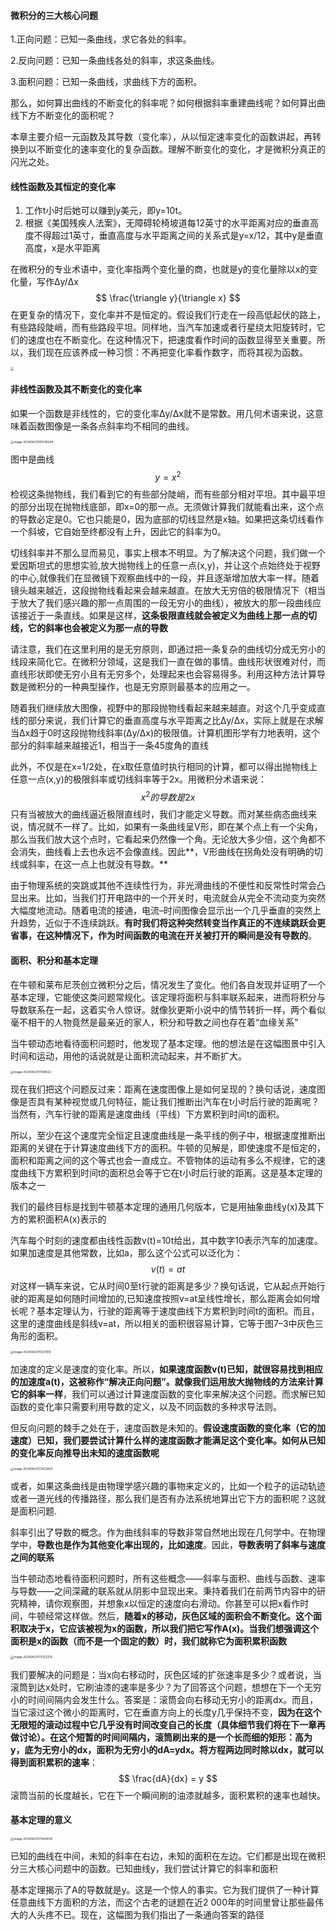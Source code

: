 #### 微积分的三大核心问题 ####

1.正向问题：已知一条曲线，求它各处的斜率。

2.反向问题：已知一条曲线各处的斜率，求这条曲线。

3.面积问题：已知一条曲线，求曲线下方的面积。



那么，如何算出曲线的不断变化的斜率呢？如何根据斜率重建曲线呢？如何算出曲线下方不断变化的面积呢？

本章主要介绍一元函数及其导数（变化率），从以恒定速率变化的函数讲起，再转换到以不断变化的速率变化的复杂函数。理解不断变化的变化，才是微积分真正的闪光之处。



#### 线性函数及其恒定的变化率 ####

1. 工作t小时后她可以赚到y美元，即y=10t。
2. 根据《美国残疾人法案》，无障碍轮椅坡道每12英寸的水平距离对应的垂直高度不得超过1英寸，垂直高度与水平距离之间的关系式是y=x/12，其中y是垂直高度，x是水平距离



在微积分的专业术语中，变化率指两个变化量的商，也就是y的变化量除以x的变化量，写作Δy/Δx
$$
\frac{\triangle y}{\triangle x}
$$
在更复杂的情况下，变化率并不是恒定的。假设我们行走在一段高低起伏的路上，有些路段陡峭，而有些路段平坦。同样地，当汽车加速或者行星绕太阳旋转时，它们的速度也在不断变化。在这种情况下，把速度看作时间的函数显得至关重要。所以，我们现在应该养成一种习惯：不再把变化率看作数字，而将其视为函数。

<img src="./images/image-20240423104734073.png" style="zoom:33%;" />

#### 非线性函数及其不断变化的变化率 ####

如果一个函数是非线性的，它的变化率Δy/Δx就不是常数。用几何术语来说，这意味着函数图像是一条各点斜率均不相同的曲线。

<img src="./images/image-20240423105036244.png" alt="image-20240423105036244" style="zoom:33%;" />



图中是曲线 
$$
y = x^2
$$
检视这条抛物线，我们看到它的有些部分陡峭，而有些部分相对平坦。其中最平坦的部分出现在抛物线底部，即x=0的那一点。无须做计算我们就能看出来，这个点的导数必定是0。它也只能是0，因为底部的切线显然是x轴。如果把这条切线看作一个斜坡，它自始至终都没有上升，因此它的斜率为0。



切线斜率并不那么显而易见，事实上根本不明显。为了解决这个问题，我们做一个爱因斯坦式的思想实验,放大抛物线上的任意一点(x,y)，并让这个点始终处于视野的中心,就像我们在显微镜下观察曲线中的一段，并且逐渐增加放大率一样。随着镜头越来越近，这段抛物线看起来会越来越直。在放大无穷倍的极限情况下（相当于放大了我们感兴趣的那一点周围的一段无穷小的曲线），被放大的那一段曲线应该接近于一条直线。如果是这样，**这条极限直线就会被定义为曲线上那一点的切线，它的斜率也会被定义为那一点的导数**



请注意，我们在这里利用的是无穷原则，即通过把一条复杂的曲线切分成无穷小的线段来简化它。在微积分领域，这是我们一直在做的事情。曲线形状很难对付，而直线形状即使无穷小且有无穷多个，处理起来也会容易得多。利用这种方法计算导数是微积分的一种典型操作，也是无穷原则最基本的应用之一。



随着我们继续放大图像，视野中的那段抛物线看起来越来越直。对这个几乎变成直线的部分来说，我们计算它的垂直高度与水平距离之比Δy/Δx，实际上就是在求解当Δx趋于0时这段抛物线斜率(Δy/Δx)的极限值。计算机图形学有力地表明，这个部分的斜率越来越接近1，相当于一条45度角的直线

此外，不仅是在x=1/2处，在x取任意值时执行相同的计算，都可以得出抛物线上任意一点(x,y)的极限斜率或切线斜率等于2x。用微积分术语来说：
$$
x^2 的导数是 2x
$$
只有当被放大的曲线逼近极限直线时，我们才能定义导数。而对某些病态曲线来说，情况就不一样了。比如，如果有一条曲线呈V形，即在某个点上有一个尖角，那么当我们放大这个点时，它看起来仍然像一个角。无论放大多少倍，这个角都不会消失，曲线看上去也永远不会像直线。因此**，V形曲线在拐角处没有明确的切线或斜率，在这一点上也就没有导数。**

由于物理系统的突跳或其他不连续性行为，非光滑曲线的不便性和反常性时常会凸显出来。比如，当我们打开电路中的一个开关时，电流就会从完全不流动变为突然大幅度地流动。随着电流的接通，电流–时间图像会显示出一个几乎垂直的突然上升趋势，近似于不连续跳跃。**有时我们将这种突然转变当作真正的不连续跳跃会更省事，在这种情况下，作为时间函数的电流在开关被打开的瞬间是没有导数的**。

#### 面积、积分和基本定理 ####

在牛顿和莱布尼茨创立微积分之后，情况发生了变化。他们各自发现并证明了一个基本定理，它能使这类问题常规化。该定理将面积与斜率联系起来，进而将积分与导数联系在一起，这着实令人惊讶。就像狄更斯小说中的情节转折一样，两个看似毫不相干的人物竟然是最亲近的家人，积分和导数之间也存在着“血缘关系”

当牛顿动态地看待面积问题时，他发现了基本定理。他的想法是在这幅图景中引入时间和运动，用他的话说就是让面积流动起来，并不断扩大。

<img src="./images/image-20240423111148522.png" alt="image-20240423111148522" style="zoom:33%;" />

现在我们把这个问题反过来：距离在速度图像上是如何呈现的？换句话说，速度图像是否具有某种视觉或几何特征，能让我们推断出汽车在t小时后行驶的距离呢？当然有，汽车行驶的距离是速度曲线（平线）下方累积到时间t的面积。



所以，至少在这个速度完全恒定且速度曲线是一条平线的例子中，根据速度推断出距离的关键在于计算速度曲线下方的面积。牛顿的见解是，即使速度不是恒定的，面积和距离之间的这个等式也会一直成立。不管物体的运动有多么不规律，它的速度曲线下方累积到时间t的面积总会等于它在t小时后行驶的距离。这是基本定理的版本之一



我们的最终目标是找到牛顿基本定理的通用几何版本，它是用抽象曲线y(x)及其下方的累积面积A(x)表示的



汽车每个时刻的速度都由线性函数v(t)=10t给出，其中数字10表示汽车的加速度。如果加速度是其他常数，比如a，那么这个公式可以泛化为：
$$
v(t) = at
$$
对这样一辆车来说，它从时间0至t行驶的距离是多少？换句话说，它从起点开始行驶的距离是如何随时间增加的,已知速度按照v=at呈线性增长，那么距离会如何增长呢？基本定理认为，行驶的距离等于速度曲线下方累积到时间t的面积。而且，这里的速度曲线是斜线v=at，所以相关的面积很容易计算，它等于图7–3中灰色三角形的面积。

<img src="./images/image-20240423115217810.png" alt="image-20240423115217810" style="zoom:33%;" />

加速度的定义是速度的变化率。所以，**如果速度函数v(t)已知，就很容易找到相应的加速度a(t)，这被称作“解决正向问题”。就像我们运用放大抛物线的方法来计算它的斜率一样**，我们可以通过计算速度函数的变化率来解决这个问题。而求解已知函数的变化率只需要利用导数的定义，以及不同函数的多种求导法则。



但反向问题的棘手之处在于，速度函数是未知的。**假设速度函数的变化率（它的加速度）已知，我们要尝试计算什么样的速度函数才能满足这个变化率。如何从已知的变化率反向推导出未知的速度函数呢**



<img src="./images/image-20240423172432825.png" alt="image-20240423172432825" style="zoom:33%;" />

或者，如果这条曲线是由物理学感兴趣的事物来定义的，比如一个粒子的运动轨迹或者一道光线的传播路径，那么我们是否有办法系统地算出它下方的面积呢？这就是面积问题.

斜率引出了导数的概念。作为曲线斜率的导数非常自然地出现在几何学中。在物理学中，**导数也是作为其他变化率出现的，比如速度**。因此，**导数表明了斜率与速度之间的联系**

当牛顿动态地看待面积问题时，所有这些概念——斜率与面积、曲线与函数、速率与导数——之间深藏的联系就从阴影中显现出来。秉持着我们在前两节内容中的研究精神，请你观察图，并想象x以恒定的速度向右滑动。你甚至可以把x看作时间，牛顿经常这样做。然后，**随着x的移动，灰色区域的面积会不断变化。这个面积取决于x，它应该被视为x的函数，所以我们把它写作A(x)。当我们想强调这个面积是x的函数（而不是一个固定的数）时，我们就称它为面积累积函数**

<img src="./images/image-20240423173122379.png" alt="image-20240423173122379" style="zoom:33%;" />

我们要解决的问题是：当x向右移动时，灰色区域的扩张速率是多少？或者说，当滚筒到达x处时，它刷油漆的速率是多少？为了回答这个问题，想想在下一个无穷小的时间间隔内会发生什么。答案是：滚筒会向右移动无穷小的距离dx。而且，当它滚过这个微小的距离时，它在垂直方向上的长度y几乎保持不变，**因为在这个无限短的滚动过程中它几乎没有时间改变自己的长度（具体细节我们将在下一章再做讨论）。在这个短暂的时间间隔内，滚筒刷出来的是一个长而细的矩形：高为y，底为无穷小的dx，面积为无穷小的dA=ydx。将方程两边同时除以dx，就可以得到面积累积的速率**：
$$
\frac{dA}{dx} = y
$$
滚筒当前的长度越长，它在下一个瞬间刷的油漆就越多，面积累积的速率也越快。

#### 基本定理的意义 ####

<img src="./images/image-20240423173444159.png" alt="image-20240423173444159" style="zoom:33%;" />



已知的曲线在中间，未知的斜率在右边，未知的面积在左边。它们都是出现在微积分三大核心问题中的函数。已知曲线y，我们尝试计算它的斜率和面积

基本定理揭示了A的导数就是y。这是一个惊人的事实。它为我们提供了一种计算任意曲线下方面积的方法，而这个古老的谜题在近2 000年的时间里曾让那些最伟大的人头疼不已。现在，这幅图为我们指出了一条通向答案的路径







